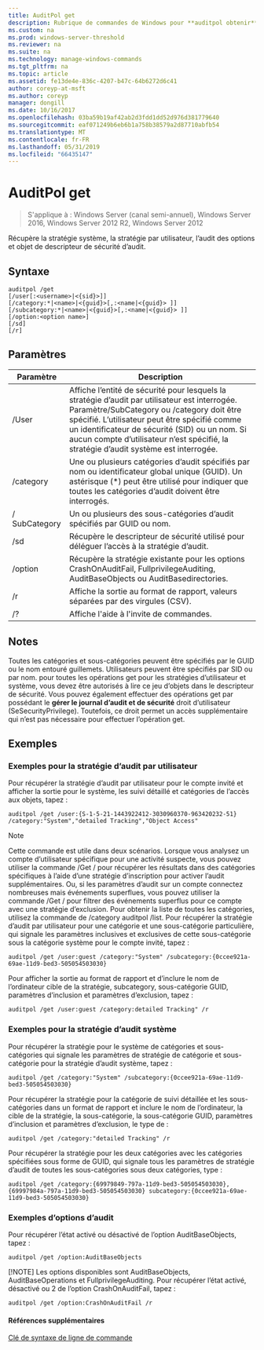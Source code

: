 ```yaml
---
title: AuditPol get
description: Rubrique de commandes de Windows pour **auditpol obtenir** -récupère la stratégie système, la stratégie par utilisateur, l’audit des options et objet de descripteur de sécurité d’audit.
ms.custom: na
ms.prod: windows-server-threshold
ms.reviewer: na
ms.suite: na
ms.technology: manage-windows-commands
ms.tgt_pltfrm: na
ms.topic: article
ms.assetid: fe13de4e-836c-4207-b47c-64b6272d6c41
author: coreyp-at-msft
ms.author: coreyp
manager: dongill
ms.date: 10/16/2017
ms.openlocfilehash: 03ba59b19af42ab2d3fdd1dd52d976d381779640
ms.sourcegitcommit: eaf071249b6eb6b1a758b38579a2d87710abfb54
ms.translationtype: MT
ms.contentlocale: fr-FR
ms.lasthandoff: 05/31/2019
ms.locfileid: "66435147"
---
```

# <a name="auditpol-get"></a>AuditPol get

>S'applique à : Windows Server (canal semi-annuel), Windows Server 2016, Windows Server 2012 R2, Windows Server 2012

Récupère la stratégie système, la stratégie par utilisateur, l’audit des options et objet de descripteur de sécurité d’audit.

## <a name="syntax"></a>Syntaxe
```
auditpol /get 
[/user[:<username>|<{sid}>]]
[/category:*|<name>|<{guid}>[,:<name|<{guid}> ]]
[/subcategory:*|<name>|<{guid}>[,:<name|<{guid}> ]]
[/option:<option name>]
[/sd]
[/r]
```
## <a name="parameters"></a>Paramètres

|  Paramètre   |                                                                                                                                         Description                                                                                                                                          |
|--------------|----------------------------------------------------------------------------------------------------------------------------------------------------------------------------------------------------------------------------------------------------------------------------------------------|
|    /User     | Affiche l’entité de sécurité pour lesquels la stratégie d’audit par utilisateur est interrogée. Paramètre/SubCategory ou /category doit être spécifié. L’utilisateur peut être spécifié comme un identificateur de sécurité (SID) ou un nom. Si aucun compte d’utilisateur n’est spécifié, la stratégie d’audit système est interrogée. |
|  /category   |                                                          Une ou plusieurs catégories d’audit spécifiés par nom ou identificateur global unique (GUID). Un astérisque (\*) peut être utilisé pour indiquer que toutes les catégories d’audit doivent être interrogés.                                                          |
| / SubCategory |                                                                                                                  Un ou plusieurs des sous-catégories d’audit spécifiés par GUID ou nom.                                                                                                                  |
|     /sd      |                                                                                                        Récupère le descripteur de sécurité utilisé pour déléguer l’accès à la stratégie d’audit.                                                                                                        |
|   /option    |                                                                              Récupère la stratégie existante pour les options CrashOnAuditFail, FullprivilegeAuditing, AuditBaseObjects ou AuditBasedirectories.                                                                               |
|      /r      |                                                                                                              Affiche la sortie au format de rapport, valeurs séparées par des virgules (CSV).                                                                                                              |
|      /?      |                                                                                                                             Affiche l'aide à l'invite de commandes.                                                                                                                             |

## <a name="remarks"></a>Notes
Toutes les catégories et sous-catégories peuvent être spécifiés par le GUID ou le nom entouré guillemets. Utilisateurs peuvent être spécifiés par SID ou par nom.
pour toutes les opérations get pour les stratégies d’utilisateur et système, vous devez être autorisés à lire ce jeu d’objets dans le descripteur de sécurité. Vous pouvez également effectuer des opérations get par possédant le **gérer le journal d’audit et de sécurité** droit d’utilisateur (SeSecurityPrivilege). Toutefois, ce droit permet un accès supplémentaire qui n’est pas nécessaire pour effectuer l’opération get.
## <a name="BKMK_examples"></a>Exemples
### <a name="examples-for-the-per-user-audit-policy"></a>Exemples pour la stratégie d’audit par utilisateur
Pour récupérer la stratégie d’audit par utilisateur pour le compte invité et afficher la sortie pour le système, les suivi détaillé et catégories de l’accès aux objets, tapez :
```
auditpol /get /user:{S-1-5-21-1443922412-3030960370-963420232-51} /category:"System","detailed Tracking","Object Access"
```
> [!NOTE]
> Cette commande est utile dans deux scénarios. Lorsque vous analysez un compte d’utilisateur spécifique pour une activité suspecte, vous pouvez utiliser la commande /Get / pour récupérer les résultats dans des catégories spécifiques à l’aide d’une stratégie d’inscription pour activer l’audit supplémentaires. Ou, si les paramètres d’audit sur un compte connectez nombreuses mais événements superflues, vous pouvez utiliser la commande /Get / pour filtrer des événements superflus pour ce compte avec une stratégie d’exclusion. Pour obtenir la liste de toutes les catégories, utilisez la commande de /category auditpol /list.
> Pour récupérer la stratégie d’audit par utilisateur pour une catégorie et une sous-catégorie particulière, qui signale les paramètres inclusives et exclusives de cette sous-catégorie sous la catégorie système pour le compte invité, tapez :
> ```
> auditpol /get /user:guest /category:"System" /subcategory:{0ccee921a-69ae-11d9-bed3-505054503030}
> ```
> Pour afficher la sortie au format de rapport et d’inclure le nom de l’ordinateur cible de la stratégie, subcategory, sous-catégorie GUID, paramètres d’inclusion et paramètres d’exclusion, tapez :
> ```
> auditpol /get /user:guest /category:detailed Tracking" /r
> ```
> ### <a name="examples-for-the-system-audit-policy"></a>Exemples pour la stratégie d’audit système
> Pour récupérer la stratégie pour le système de catégories et sous-catégories qui signale les paramètres de stratégie de catégorie et sous-catégorie pour la stratégie d’audit système, tapez :
> ```
> auditpol /get /category:"System" /subcategory:{0ccee921a-69ae-11d9-bed3-505054503030}
> ```
> Pour récupérer la stratégie pour la catégorie de suivi détaillée et les sous-catégories dans un format de rapport et inclure le nom de l’ordinateur, la cible de la stratégie, la sous-catégorie, la sous-catégorie GUID, paramètres d’inclusion et paramètres d’exclusion, le type de :
> ```
> auditpol /get /category:"detailed Tracking" /r
> ```
> Pour récupérer la stratégie pour les deux catégories avec les catégories spécifiées sous forme de GUID, qui signale tous les paramètres de stratégie d’audit de toutes les sous-catégories sous deux catégories, type :
> ```
> auditpol /get /category:{69979849-797a-11d9-bed3-505054503030},{69997984a-797a-11d9-bed3-505054503030} subcategory:{0ccee921a-69ae-11d9-bed3-505054503030}
> ```
> ### <a name="examples-for-auditing-options"></a>Exemples d’options d’audit
> Pour récupérer l’état activé ou désactivé de l’option AuditBaseObjects, tapez :
> ```
> auditpol /get /option:AuditBaseObjects
> ```
> [!NOTE]
> Les options disponibles sont AuditBaseObjects, AuditBaseOperations et FullprivilegeAuditing.
> Pour récupérer l’état activé, désactivé ou 2 de l’option CrashOnAuditFail, tapez :
> ```
> auditpol /get /option:CrashOnAuditFail /r
> ```
> #### <a name="additional-references"></a>Références supplémentaires
> [Clé de syntaxe de ligne de commande](command-line-syntax-key.md)
